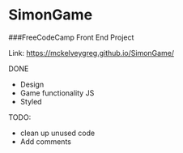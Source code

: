 # SimonGame
###FreeCodeCamp Front End Project

Link:  https://mckelveygreg.github.io/SimonGame/

DONE
- Design
- Game functionality JS
- Styled

TODO:
- clean up unused code
- Add comments
